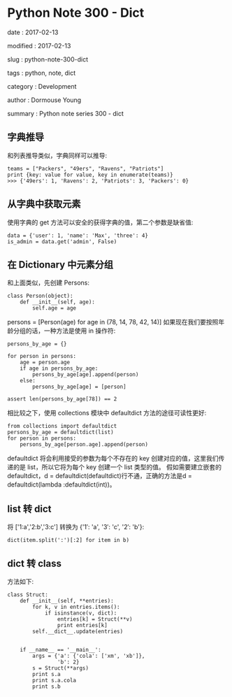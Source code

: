 Python Note 300 - Dict
======================

date
:   2017-02-13

modified
:   2017-02-13

slug
:   python-note-300-dict

tags
:   python, note, dict

category
:   Development

author
:   Dormouse Young

summary
:   Python note series 300 - dict

字典推导
--------

和列表推导类似，字典同样可以推导:

    teams = ["Packers", "49ers", "Ravens", "Patriots"]
    print {key: value for value, key in enumerate(teams)}
    >>> {'49ers': 1, 'Ravens': 2, 'Patriots': 3, 'Packers': 0}

从字典中获取元素
----------------

使用字典的 get 方法可以安全的获得字典的值，第二个参数是缺省值:

    data = {'user': 1, 'name': 'Max', 'three': 4}
    is_admin = data.get('admin', False)

在 Dictionary 中元素分组
------------------------

和上面类似，先创建 Persons:

    class Person(object):
        def __init__(self, age):
            self.age = age

persons = [Person(age) for age in (78, 14, 78, 42, 14)]
如果现在我们要按照年龄分组的话，一种方法是使用 in 操作符:

    persons_by_age = {}

    for person in persons:
        age = person.age
        if age in persons_by_age:
            persons_by_age[age].append(person)
        else:
            persons_by_age[age] = [person]

    assert len(persons_by_age[78]) == 2

相比较之下，使用 collections 模块中 defaultdict 方法的途径可读性更好:

    from collections import defaultdict
    persons_by_age = defaultdict(list)
    for person in persons:
        persons_by_age[person.age].append(person)

defaultdict 将会利用接受的参数为每个不存在的 key
创建对应的值，这里我们传递的是 list，所以它将为每个 key 创建一个 list
类型的值。 假如需要建立嵌套的defaultdict，d =
defaultdict(defaultdict)行不通，正确的方法是d = defaultdict(lambda
:defaultdict(int))。

list 转 dict
------------

将 ['1:a','2:b','3:c'] 转换为 {'1′: 'a', '3′: 'c', '2′: 'b'}:

    dict(item.split(':')[:2] for item in b)

dict 转 class
-------------

方法如下:

    class Struct:
        def __init__(self, **entries):
            for k, v in entries.items():
                if isinstance(v, dict):
                    entries[k] = Struct(**v)
                    print entries[k]
            self.__dict__.update(entries)


        if __name__ == '__main__':
            args = {'a': {'cola': ['xm', 'xb']},
                    'b': 2}
            s = Struct(**args)
            print s.a
            print s.a.cola
            print s.b
